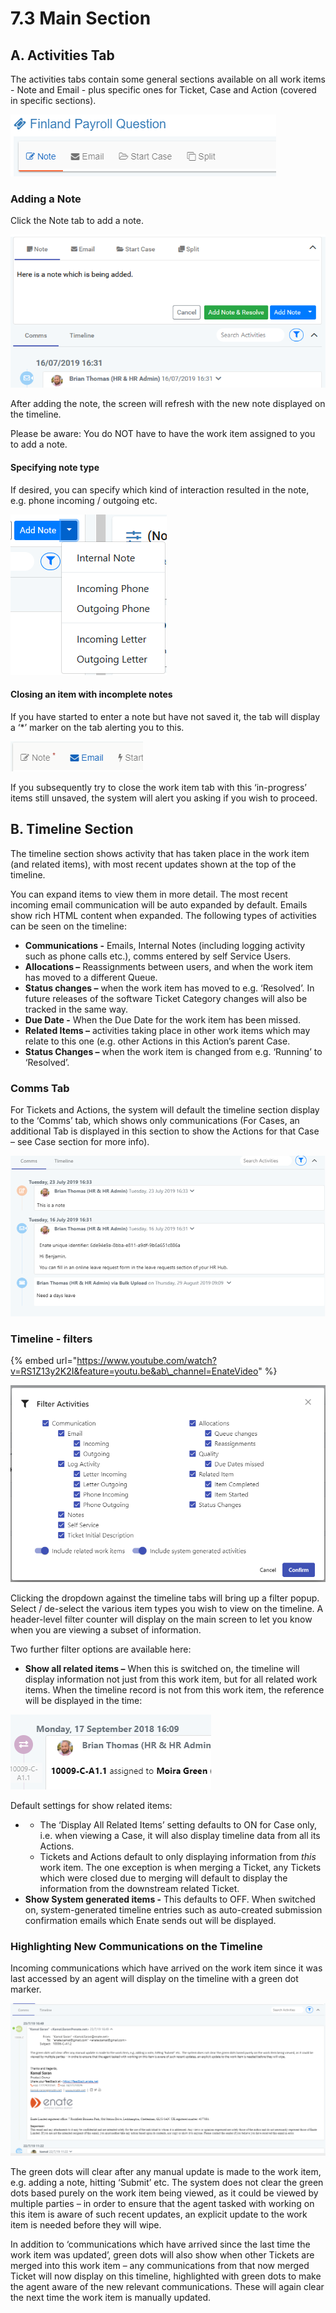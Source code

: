 # 7.3 Main Section

## A. Activities Tab

The activities tabs contain some general sections available on all work items - Note and Email - plus specific ones for Ticket, Case and Action \(covered in specific sections\).

![](../.gitbook/assets/12.png)

### Adding a Note

Click the Note tab to add a note.

![](../.gitbook/assets/13%20%284%29.png)

After adding the note, the screen will refresh with the new note displayed on the timeline.

Please be aware: You do NOT have to have the work item assigned to you to add a note.

#### Specifying note type

If desired, you can specify which kind of interaction resulted in the note, e.g. phone incoming / outgoing etc.

![](../.gitbook/assets/14.png)

#### Closing an item with incomplete notes

If you have started to enter a note but have not saved it, the tab will display a ‘\*’ marker on the tab alerting you to this.

![](../.gitbook/assets/34.png)

If you subsequently try to close the work item tab with this ‘in-progress’ items still unsaved, the system will alert you asking if you wish to proceed.

## B. Timeline Section

The timeline section shows activity that has taken place in the work item \(and related items\), with most recent updates shown at the top of the timeline.

You can expand items to view them in more detail. The most recent incoming email communication will be auto expanded by default. Emails show rich HTML content when expanded. The following types of activities can be seen on the timeline:

* **Communications -** Emails, Internal Notes \(including logging activity such as phone calls etc.\), comms entered by self Service Users.
* **Allocations –** Reassignments between users, and when the work item has moved to a different Queue.
* **Status changes –** when the work item has moved to e.g. ‘Resolved’. In future releases of the software Ticket Category changes will also be tracked in the same way.
* **Due Date -** When the Due Date for the work item has been missed.
* **Related Items –** activities taking place in other work items which may relate to this one \(e.g. other Actions in this Action’s parent Case.
* **Status Changes –** when the work item is changed from e.g. ‘Running’ to ‘Resolved’.

### Comms Tab

For Tickets and Actions, the system will default the timeline section display to the ‘Comms’ tab, which shows only communications \(For Cases, an additional Tab is displayed in this section to show the Actions for that Case – see Case section for more info\).

![](../.gitbook/assets/36.png)

### Timeline - filters

{% embed url="https://www.youtube.com/watch?v=RS1Z13y2K2I&feature=youtu.be&ab\_channel=EnateVideo" %}

![](../.gitbook/assets/37.png)

Clicking the dropdown against the timeline tabs will bring up a filter popup. Select / de-select the various item types you wish to view on the timeline. A header-level filter counter will display on the main screen to let you know when you are viewing a subset of information.

Two further filter options are available here:

* **Show all related items –** When this is switched on, the timeline will display information not just from this work item, but for all related work items. When the timeline record is not from this work item, the reference will be displayed in the time:

![](../.gitbook/assets/38.png)

Default settings for show related items:

* * The ‘Display All Related Items’ setting defaults to ON for Case only, i.e. when viewing a Case, it will also display timeline data from all its Actions.
  * Tickets and Actions default to only displaying information from _this_ work item. The one exception is when merging a Ticket, any Tickets which were closed due to merging will default to display the information from the downstream related Ticket.
* **Show System generated items -** This defaults to OFF. When switched on, system-generated timeline entries such as auto-created submission confirmation emails which Enate sends out will be displayed.

### Highlighting New Communications on the Timeline

Incoming communications which have arrived on the work item since it was last accessed by an agent will display on the timeline with a green dot marker.

![](../.gitbook/assets/39.png)

The green dots will clear after any manual update is made to the work item, e.g. adding a note, hitting ‘Submit’ etc. The system does not clear the green dots based purely on the work item being viewed, as it could be viewed by multiple parties – in order to ensure that the agent tasked with working on this item is aware of such recent updates, an explicit update to the work item is needed before they will wipe.

In addition to ‘communications which have arrived since the last time the work item was updated’, green dots will also show when other Tickets are merged into this work item – any communications from that now merged Ticket will now display on this timeline, highlighted with green dots to make the agent aware of the new relevant communications. These will again clear the next time the work item is manually updated.

